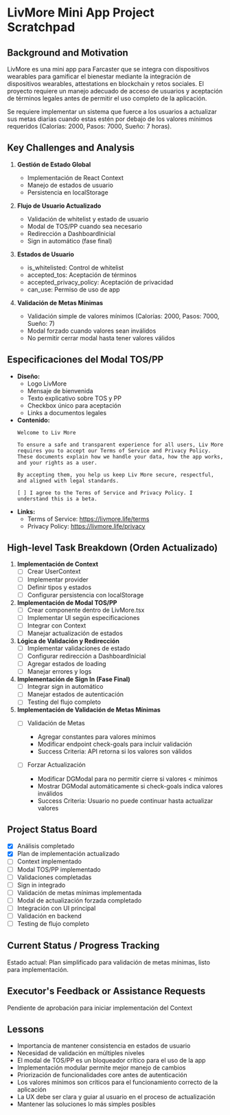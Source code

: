 # LivMore Mini App Project Scratchpad

## Background and Motivation
LivMore es una mini app para Farcaster que se integra con dispositivos wearables para gamificar el bienestar mediante la integración de dispositivos wearables, attestations en blockchain y retos sociales. El proyecto requiere un manejo adecuado de acceso de usuarios y aceptación de términos legales antes de permitir el uso completo de la aplicación.

Se requiere implementar un sistema que fuerce a los usuarios a actualizar sus metas diarias cuando estas estén por debajo de los valores mínimos requeridos (Calorías: 2000, Pasos: 7000, Sueño: 7 horas).

## Key Challenges and Analysis
1. **Gestión de Estado Global**
   - Implementación de React Context
   - Manejo de estados de usuario
   - Persistencia en localStorage

2. **Flujo de Usuario Actualizado**
   - Validación de whitelist y estado de usuario
   - Modal de TOS/PP cuando sea necesario
   - Redirección a DashboardInicial
   - Sign in automático (fase final)

3. **Estados de Usuario**
   - is_whitelisted: Control de whitelist
   - accepted_tos: Aceptación de términos
   - accepted_privacy_policy: Aceptación de privacidad
   - can_use: Permiso de uso de app

4. **Validación de Metas Mínimas**
   - Validación simple de valores mínimos (Calorías: 2000, Pasos: 7000, Sueño: 7)
   - Modal forzado cuando valores sean inválidos
   - No permitir cerrar modal hasta tener valores válidos

## Especificaciones del Modal TOS/PP
- **Diseño:**
  - Logo LivMore
  - Mensaje de bienvenida
  - Texto explicativo sobre TOS y PP
  - Checkbox único para aceptación
  - Links a documentos legales
- **Contenido:**
  ```text
  Welcome to Liv More

  To ensure a safe and transparent experience for all users, Liv More requires you to accept our Terms of Service and Privacy Policy. These documents explain how we handle your data, how the app works, and your rights as a user.

  By accepting them, you help us keep Liv More secure, respectful, and aligned with legal standards.

  [ ] I agree to the Terms of Service and Privacy Policy. I understand this is a beta.
  ```
- **Links:**
  - Terms of Service: https://livmore.life/terms
  - Privacy Policy: https://livmore.life/privacy

## High-level Task Breakdown (Orden Actualizado)
1. **Implementación de Context**
   - [ ] Crear UserContext
   - [ ] Implementar provider
   - [ ] Definir tipos y estados
   - [ ] Configurar persistencia con localStorage

2. **Implementación de Modal TOS/PP**
   - [ ] Crear componente dentro de LivMore.tsx
   - [ ] Implementar UI según especificaciones
   - [ ] Integrar con Context
   - [ ] Manejar actualización de estados

3. **Lógica de Validación y Redirección**
   - [ ] Implementar validaciones de estado
   - [ ] Configurar redirección a DashboardInicial
   - [ ] Agregar estados de loading
   - [ ] Manejar errores y logs

4. **Implementación de Sign In (Fase Final)**
   - [ ] Integrar sign in automático
   - [ ] Manejar estados de autenticación
   - [ ] Testing del flujo completo

5. **Implementación de Validación de Metas Mínimas**
   - [ ] Validación de Metas
     - Agregar constantes para valores mínimos
     - Modificar endpoint check-goals para incluir validación
     - Success Criteria: API retorna si los valores son válidos

   - [ ] Forzar Actualización
     - Modificar DGModal para no permitir cierre si valores < mínimos
     - Mostrar DGModal automáticamente si check-goals indica valores inválidos
     - Success Criteria: Usuario no puede continuar hasta actualizar valores

## Project Status Board
- [x] Análisis completado
- [x] Plan de implementación actualizado
- [ ] Context implementado
- [ ] Modal TOS/PP implementado
- [ ] Validaciones completadas
- [ ] Sign in integrado
- [ ] Validación de metas mínimas implementada
- [ ] Modal de actualización forzada completado
- [ ] Integración con UI principal
- [ ] Validación en backend
- [ ] Testing de flujo completo

## Current Status / Progress Tracking
Estado actual: Plan simplificado para validación de metas mínimas, listo para implementación.

## Executor's Feedback or Assistance Requests
Pendiente de aprobación para iniciar implementación del Context

## Lessons
- Importancia de mantener consistencia en estados de usuario
- Necesidad de validación en múltiples niveles
- El modal de TOS/PP es un bloqueador crítico para el uso de la app
- Implementación modular permite mejor manejo de cambios
- Priorización de funcionalidades core antes de autenticación
- Los valores mínimos son críticos para el funcionamiento correcto de la aplicación
- La UX debe ser clara y guiar al usuario en el proceso de actualización
- Mantener las soluciones lo más simples posibles 